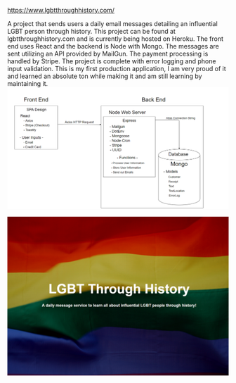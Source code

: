 https://www.lgbtthroughhistory.com/

A project that sends users a daily email messages detailing an influential LGBT person through history. This project can be found at lgbtthroughhistory.com and is currently being hosted on Heroku. The front end uses React and the backend is Node with Mongo. The messages are sent utilizing an API provided by MailGun. The payment processing is handled by Stripe. The project is complete with error logging and phone input validation. This is my first production application, I am very proud of it and learned an absolute ton while making it and am still learning by maintaining it.
![Design Diagram for the Project](https://github.com/Amalazing/Message-Service/blob/master/Messaging-Service-Diagram.PNG)

![Home screen of the project](https://github.com/Amalazing/Portfolio/blob/master/img/MessageService1.png)
